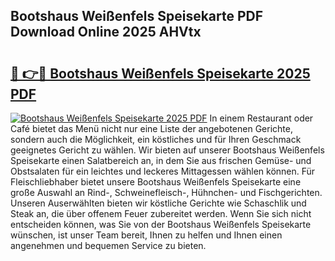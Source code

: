 ## Bootshaus Weißenfels Speisekarte PDF Download Online 2025 AHVtx

# <h2><a href="http://gce5kh.nevu.top/?p=Bootshaus+Wei%c3%9fenfels+Speisekarte">🔗 👉🔴 Bootshaus Weißenfels Speisekarte 2025 PDF</a></h2>

[![Bootshaus Weißenfels Speisekarte 2025 PDF](https://i.imgur.com/dBaPXMq.png)](http://gce5kh.nevu.top/?p=Bootshaus+Wei%c3%9fenfels+Speisekarte)
In einem Restaurant oder Café bietet das Menü nicht nur eine Liste der angebotenen Gerichte, sondern auch die Möglichkeit, ein köstliches und für Ihren Geschmack geeignetes Gericht zu wählen. Wir bieten auf unserer Bootshaus Weißenfels Speisekarte einen Salatbereich an, in dem Sie aus frischen Gemüse- und Obstsalaten für ein leichtes und leckeres Mittagessen wählen können. Für Fleischliebhaber bietet unsere Bootshaus Weißenfels Speisekarte eine große Auswahl an Rind-, Schweinefleisch-, Hühnchen- und Fischgerichten. Unseren Auserwählten bieten wir köstliche Gerichte wie Schaschlik und Steak an, die über offenem Feuer zubereitet werden. Wenn Sie sich nicht entscheiden können, was Sie von der Bootshaus Weißenfels Speisekarte wünschen, ist unser Team bereit, Ihnen zu helfen und Ihnen einen angenehmen und bequemen Service zu bieten.
